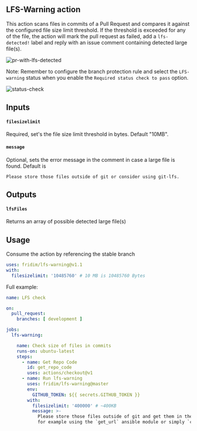 ## LFS-Warning action

This action scans files in commits of a Pull Request and compares it against the configured file size limit threshold. If the threshold is exceeded for any of the file, the action will mark the pull request as failed, add a `lfs-detected!` label and reply with an issue comment containing detected large file(s).

![pr-with-lfs-detected](https://user-images.githubusercontent.com/5770369/77542326-4cc7a400-6ea6-11ea-9d16-aa99be9b3240.png)

Note: Remember to configure the branch protection rule and select the `LFS-warning` status when you enable the `Required status check to pass` option.

![status-check](https://user-images.githubusercontent.com/5770369/77543439-fc514600-6ea7-11ea-8b33-ac9dedd98fd4.png)

## Inputs

#### `filesizelimit `

Required, set's the file size limit threshold in bytes. Default "10MB".

#### `message`

Optional, sets the error message in the comment in case a large file is found. Default is

    Please store those files outside of git or consider using git-lfs.

## Outputs

#### `lfsFiles `

Returns an array of possible detected large file(s)

## Usage

Consume the action by referencing the stable branch

```yaml
uses: fridim/lfs-warning@v1.1
with:
  filesizelimit: '10485760' # 10 MB is 10485760 Bytes
```

Full example:

```yaml
name: LFS check

on:
  pull_request:
    branches: [ development ]

jobs:
  lfs-warning:

    name: Check size of files in commits
    runs-on: ubuntu-latest
    steps:
      - name: Get Repo Code
        id: get_repo_code
        uses: actions/checkout@v1
      - name: Run lfs-warning
        uses: fridim/lfs-warning@master
        env:
          GITHUB_TOKEN: ${{ secrets.GITHUB_TOKEN }}
        with:
          filesizelimit: '400000' # ~400KB
          message: >-
            Please store those files outside of git and get them in the code,
            for example using the `get_url` ansible module or simply `curl`.

```

